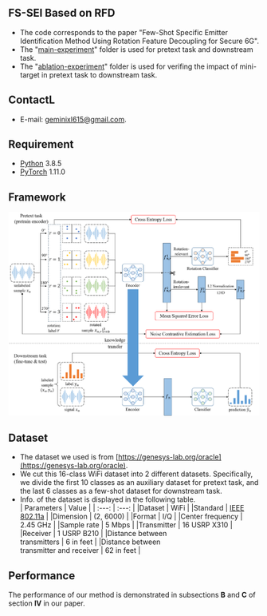 ## FS-SEI Based on RFD
* The code corresponds to the paper "Few-Shot Specific Emitter Identification Method Using Rotation Feature Decoupling for Secure 6G".
* The "[main-experiment](./main-experiment)" folder is used for pretext task and downstream task.
* The "[ablation-experiment](./ablation-experiment)" folder is used for verifing the impact of mini-target in pretext task to downstream task.

## ContactL
* E-mail: [geminixl615@gmail.com](mailto:geminixl615@gmail.com).

## Requirement
* [Python](https://www.python.org/) 3.8.5  
* [PyTorch](https://github.com/pytorch/pytorch) 1.11.0

## Framework
![Framework of FS-SEI Method Using RFD](./fig/framework.png)

## Dataset
* The dataset we used is from [https://genesys-lab.org/oracle](https://genesys-lab.org/oracle).
* We cut this 16-class WiFi dataset into 2 different datasets. Specifically, we divide the first 10 classes as
an auxiliary dataset for pretext task, and the last 6 classes as a few-shot dataset for downstream task.
* Info. of the dataset is displayed in the following table.  
| Parameters | Value |
| :---: | :---: |
|Dataset | WiFi |
|Standard | [IEEE 802.11a](https://standards.ieee.org/ieee/802.11a/1165/) |
|Dimension | (2, 6000) |
|Format | I/Q |
|Center frequency | 2.45 GHz |
|Sample rate | 5 Mbps |
|Transmitter | 16 USRP X310 |
|Receiver | 1 USRP B210 |
|Distance between <br> transmitters | 6 in feet |
|Distance between <br> transmitter and receiver | 62 in feet |

## Performance
<!-- * FS-SEI based on RFD  
![FS-SEI based on RFD](./fig/unfreezed_pretrained.png)  
* FS-SEI without pretrain  
![FS-SEI without pretrain](./fig/unfreezed_untrained.png)  
* Average Line Chart: FS-SEI based on RFD VS FS-SEI without pretrain  
![Average Line Chart: FS-SEI using RFD VS FS-SEI without pretrain](./fig/average_comparison.png)  
* Abaltion experiment  
![Abaltion experiment](./fig/comparation_of_ablation.png) -->
The performance of our method is demonstrated in subsections **B** and **C** of section **IV** in our paper.